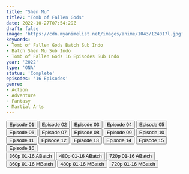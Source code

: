 ```yaml
---
title: "Shen Mu"
title2: "Tomb of Fallen Gods"
date: 2022-10-27T07:54:29Z
draft: false
image: 'https://cdn.myanimelist.net/images/anime/1043/124017l.jpg'
keywords:
- Tomb of Fallen Gods Batch Sub Indo
- Batch Shen Mu Sub Indo
- Tomb of Fallen Gods 16 Episodes Sub Indo
year: '2022'
type: 'ONA'
status: 'Complete'
episodes: '16 Episodes'
genre:
- Action
- Adventure
- Fantasy
- Martial Arts
---
```


<div class="d-g gg-10">
<div class="d-g gg-5 gtc-r ai-c">
<button onclick="window.open('?kur=KOI KISAMA/TBFGOD/1/MP4/Kuramanime-TBFGOD-01-480p-Anichin','_blank')">Episode 01</button>
<button onclick="window.open('?kur=KOI KISAMA/TBFGOD/2/MP4/Kuramanime-TBFGOD-02-480p-Anichin','_blank')">Episode 02</button>
<button onclick="window.open('?kur=KOI KISAMA/TBFGOD/3/MP4/Kuramanime-TBFGOD-03-480p-Anichin','_blank')">Episode 03</button>
<button onclick="window.open('?kur=KOI KISAMA/TBFGOD/4/MP4/Kuramanime-TBFGOD-04-480p-Anichin','_blank')">Episode 04</button>
<button onclick="window.open('?kur=KOI KISAMA/TBFGOD/5/MP4/Kuramanime-TBFGOD-05-480p-Anichin','_blank')">Episode 05</button>
<button onclick="window.open('?kur=KOI KISAMA/TBFGOD/6/MP4/Kuramanime-TBFGOD-06-480p-Anichin','_blank')">Episode 06</button>
<button onclick="window.open('?kur=KOI KISAMA/TBFGOD/7/MP4/Kuramanime-TBFGOD-07-480p-Anichin','_blank')">Episode 07</button>
<button onclick="window.open('?kur=KOI KISAMA/TBFGOD/8/MP4/Kuramanime-TBFGOD-08-480p-Anichin','_blank')">Episode 08</button>
<button onclick="window.open('?kur=KOI KISAMA/TBFGOD/9/MP4/Kuramanime-TBFGOD-09-480p-Anichin','_blank')">Episode 09</button>
<button onclick="window.open('?kur=KOI KISAMA/TBFGOD/10/MP4/Kuramanime-TBFGOD-10-480p-Anichin','_blank')">Episode 10</button>
<button onclick="window.open('?kur=KOI KISAMA/TBFGOD/11/MP4/Kuramanime-TBFGOD-11-480p-Anichin','_blank')">Episode 11</button>
<button onclick="window.open('?kur=KOI KISAMA/TBFGOD/12/MP4/Kuramanime-TBFGOD-12-480p-Anichin','_blank')">Episode 12</button>
<button onclick="window.open('?kur=KOI KISAMA/TBFGOD/13/MP4/Kuramanime-TBFGOD-13-480p-Anichin','_blank')">Episode 13</button>
<button onclick="window.open('?kur=KOI KISAMA/TBFGOD/14/MP4/Kuramanime-TBFGOD-14-480p-Anichin','_blank')">Episode 14</button>
<button onclick="window.open('?kur=KOI KISAMA/TBFGOD/15/MP4/Kuramanime-TBFGOD-15-480p-Anichin','_blank')">Episode 15</button>
<button onclick="window.open('?arc=Zu7cvjJwkQ_20221027/16/MP4/Kuramanime-TBFGOD-16_END-480p-Anichin','_blank')">Episode 16</button>
</div>
<div class="d-g gg-5 gtc-r ai-c">
<button onclick="window.open('?barc=qASv5qccuY_20221028/Batch/1-16/Kuramanime-TBFGOD-1_16-Mp4360','_blank')">360p 01-16 ABatch</button>
<button onclick="window.open('?barc=qASv5qccuY_20221028/Batch/1-16/Kuramanime-TBFGOD-1_16-Mp4480','_blank')">480p 01-16 ABatch</button>
<button onclick="window.open('?barc=qASv5qccuY_20221028/Batch/1-16/Kuramanime-TBFGOD-1_16-Mp4720','_blank')">720p 01-16 ABatch</button>
<button onclick="window.open('?bmed=flo6vet1h57e9ya','_blank')">360p 01-16 MBatch</button>
<button onclick="window.open('?bmed=65mgcpfj1n5227w','_blank')">480p 01-16 MBatch</button>
<button onclick="window.open('?bmed=jy605l9avvvf8un','_blank')">720p 01-16 MBatch</button>
</div>
</div>